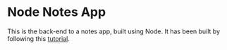 # Node Notes App

This is the back-end to a notes app, built using Node. It has been built by following this [tutorial](https://medium.freecodecamp.org/building-a-simple-node-js-api-in-under-30-minutes-a07ea9e390d2).
